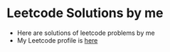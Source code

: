 # Leetcode Solutions by me

- Here are solutions of leetcode problems by me  
- My Leetcode profile is [here](https://leetcode.com/ysmetal/)

